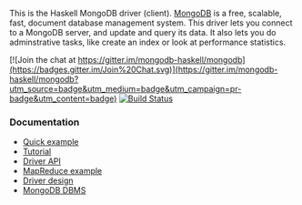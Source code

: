 This is the Haskell MongoDB driver (client). [MongoDB](http://www.mongodb.org) is a free, scalable, fast, document database management system. This driver lets you connect to a MongoDB server, and update and query its data. It also lets you do adminstrative tasks, like create an index or look at performance statistics.

[![Join the chat at https://gitter.im/mongodb-haskell/mongodb](https://badges.gitter.im/Join%20Chat.svg)](https://gitter.im/mongodb-haskell/mongodb?utm_source=badge&utm_medium=badge&utm_campaign=pr-badge&utm_content=badge)
[![Build Status](https://travis-ci.org/mongodb-haskell/mongodb.svg?branch=master)](https://travis-ci.org/mongodb-haskell/mongodb)

### Documentation

* [Quick example](https://github.com/mongodb-haskell/mongodb/blob/master/doc/Example.hs)
* [Tutorial](https://github.com/mongodb-haskell/mongodb/blob/master/doc/tutorial.md)
* [Driver API](http://hackage.haskell.org/package/mongoDB)
* [MapReduce example](http://github.com/mongodb-haskell/mongodb/blob/master/doc/map-reduce-example.md)
* [Driver design](https://github.com/mongodb-haskell/mongodb/blob/master/doc/Article1.md)
* [MongoDB DBMS](http://www.mongodb.org)
